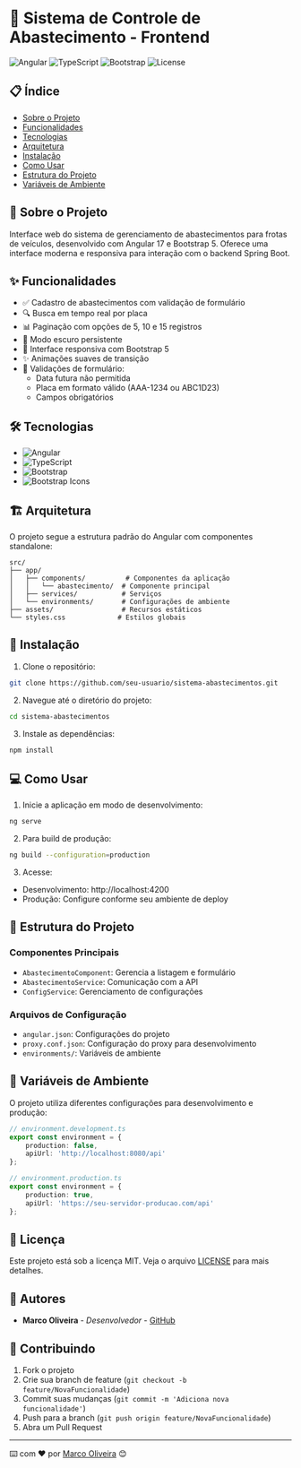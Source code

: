 # 🚗 Sistema de Controle de Abastecimento - Frontend

![Angular](https://img.shields.io/badge/Angular-17-red)
![TypeScript](https://img.shields.io/badge/TypeScript-5.2-blue)
![Bootstrap](https://img.shields.io/badge/Bootstrap-5.3.2-purple)
![License](https://img.shields.io/badge/License-MIT-yellow)

## 📋 Índice 

* [Sobre o Projeto](#-sobre-o-projeto)
* [Funcionalidades](#-funcionalidades)
* [Tecnologias](#-tecnologias)
* [Arquitetura](#-arquitetura)
* [Instalação](#-instalação)
* [Como Usar](#-como-usar)
* [Estrutura do Projeto](#-estrutura-do-projeto)
* [Variáveis de Ambiente](#-variáveis-de-ambiente)

## 🎯 Sobre o Projeto

Interface web do sistema de gerenciamento de abastecimentos para frotas de veículos, desenvolvido com Angular 17 e Bootstrap 5. Oferece uma interface moderna e responsiva para interação com o backend Spring Boot.

## ✨ Funcionalidades

- ✅ Cadastro de abastecimentos com validação de formulário
- 🔍 Busca em tempo real por placa
- 📊 Paginação com opções de 5, 10 e 15 registros
- 🌙 Modo escuro persistente
- 🎨 Interface responsiva com Bootstrap 5
- ✨ Animações suaves de transição
- 🚫 Validações de formulário:
  - Data futura não permitida
  - Placa em formato válido (AAA-1234 ou ABC1D23)
  - Campos obrigatórios

## 🛠 Tecnologias

- ![Angular](https://img.shields.io/badge/Angular-17-DD0031?style=flat&logo=angular&logoColor=white)
- ![TypeScript](https://img.shields.io/badge/TypeScript-5.2-3178C6?style=flat&logo=typescript&logoColor=white)
- ![Bootstrap](https://img.shields.io/badge/Bootstrap-5.3.2-7952B3?style=flat&logo=bootstrap&logoColor=white)
- ![Bootstrap Icons](https://img.shields.io/badge/Bootstrap_Icons-1.11.1-7952B3?style=flat&logo=bootstrap&logoColor=white)

## 🏗 Arquitetura

O projeto segue a estrutura padrão do Angular com componentes standalone:

```
src/
├── app/
│   ├── components/          # Componentes da aplicação
│   │   └── abastecimento/  # Componente principal
│   ├── services/           # Serviços
│   └── environments/       # Configurações de ambiente
├── assets/                 # Recursos estáticos
└── styles.css             # Estilos globais
```

## 🚀 Instalação

1. Clone o repositório:
```bash
git clone https://github.com/seu-usuario/sistema-abastecimentos.git
```

2. Navegue até o diretório do projeto:
```bash
cd sistema-abastecimentos
```

3. Instale as dependências:
```bash
npm install
```

## 💻 Como Usar

1. Inicie a aplicação em modo de desenvolvimento:
```bash
ng serve
```

2. Para build de produção:
```bash
ng build --configuration=production
```

3. Acesse:
- Desenvolvimento: http://localhost:4200
- Produção: Configure conforme seu ambiente de deploy

## 📁 Estrutura do Projeto

### Componentes Principais
- `AbastecimentoComponent`: Gerencia a listagem e formulário
- `AbastecimentoService`: Comunicação com a API
- `ConfigService`: Gerenciamento de configurações

### Arquivos de Configuração
- `angular.json`: Configurações do projeto
- `proxy.conf.json`: Configuração do proxy para desenvolvimento
- `environments/`: Variáveis de ambiente

## 🔧 Variáveis de Ambiente

O projeto utiliza diferentes configurações para desenvolvimento e produção:

```typescript
// environment.development.ts
export const environment = {
    production: false,
    apiUrl: 'http://localhost:8080/api'
};

// environment.production.ts
export const environment = {
    production: true,
    apiUrl: 'https://seu-servidor-producao.com/api'
};
```

## 📄 Licença

Este projeto está sob a licença MIT. Veja o arquivo [LICENSE](LICENSE) para mais detalhes.

## 👥 Autores

* **Marco Oliveira** - *Desenvolvedor* - [GitHub](https://github.com/marco-oliveira-s10)

## 🤝 Contribuindo

1. Fork o projeto
2. Crie sua branch de feature (`git checkout -b feature/NovaFuncionalidade`)
3. Commit suas mudanças (`git commit -m 'Adiciona nova funcionalidade'`)
4. Push para a branch (`git push origin feature/NovaFuncionalidade`)
5. Abra um Pull Request

---

⌨️ com ❤️ por [Marco Oliveira](https://github.com/marco-oliveira-s10) 😊